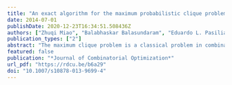 ```yaml
---
title: "An exact algorithm for the maximum probabilistic clique problem"
date: 2014-07-01
publishDate: 2020-12-23T16:34:51.508436Z
authors: ["Zhuqi Miao", "Balabhaskar Balasundaram", "Eduardo L. Pasiliao"]
publication_types: ["2"]
abstract: "The maximum clique problem is a classical problem in combinatorial optimization that has a broad range of applications in graph-based data mining, social and biological network analysis  and a variety of other fields. This article investigates the problem when the edges fail independently with known probabilities. This leads to the maximum probabilistic clique problem, which is to find a subset of vertices of maximum cardinality that forms a clique with probability at least $þeta$ in [0,1], which is a user-specified probability threshold. We show that the probabilistic clique property is hereditary and extend a well-known exact combinatorial algorithm for the maximum clique problem to a  sampling-free exact algorithm for the maximum probabilistic clique problem. The performance of the algorithm is benchmarked  on a test-bed of DIMACS clique instances and on a randomly generated test-bed."
featured: false
publication: "*Journal of Combinatorial Optimization*"
url_pdf: "https://rdcu.be/b6a29"
doi: "10.1007/s10878-013-9699-4"
---
```


